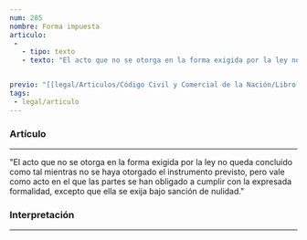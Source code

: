 ```yaml
---
num: 285
nombre: Forma impuesta
articulo: 
 - 
   - tipo: texto
   - texto: "El acto que no se otorga en la forma exigida por la ley no queda concluido como tal mientras no se haya otorgado el instrumento previsto, pero vale como acto en el que las partes se han obligado a cumplir con la expresada formalidad, excepto que ella se exija bajo sanción de nulidad."


previo: "[[legal/Articulos/Código Civil y Comercial de la Nación/Libro Primero/Título 4/Capítulo 5/Sección 3/Sección 3, Forma y prueba del acto jurídico.md|Sección 3, Forma y prueba del acto jurídico]]"
tags: 
 - legal/articulo
---
```

### Artículo
---
"El acto que no se otorga en la forma exigida por la ley no queda concluido como tal mientras no se haya otorgado el instrumento previsto, pero vale como acto en el que las partes se han obligado a cumplir con la expresada formalidad, excepto que ella se exija bajo sanción de nulidad."

### Interpretación
---
